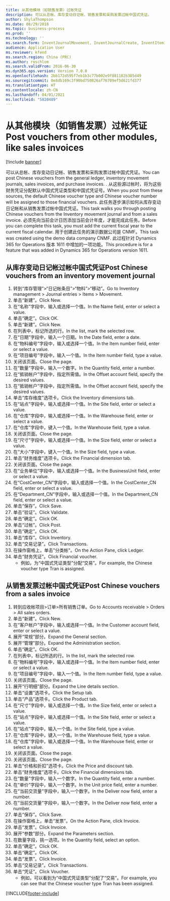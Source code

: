```yaml
---
title: 从其他模块（如销售发票）过帐凭证
description: 可以从总帐、库存变动日记帐、销售发票和采购发票过帐中国式凭证。
author: ShylaThompson
ms.date: 08/29/2018
ms.topic: business-process
ms.prod: ''
ms.technology: ''
ms.search.form: InventJournalMovement, InventJournalCreate, InventItemIdLookupSimple, InventLocationIdLookup, InventProductDimensionLookup, DimensionLookup, InventTrans, SalesTableListPage, SalesCreateOrder, SalesTable, SalesEditLines,  CustInvoiceJournal, CustTrans
audience: Application User
ms.reviewer: kfend
ms.search.region: China (PRC)
ms.author: roschlom
ms.search.validFrom: 2016-06-30
ms.dyn365.ops.version: Version 7.0.0
ms.openlocfilehash: 2bb172d595f7eb1b3c77b002e9f881182b385d49
ms.sourcegitcommit: 0e8db169c3f90bd750826af76709ef5d621fd377
ms.translationtype: HT
ms.contentlocale: zh-CN
ms.lasthandoff: 04/01/2021
ms.locfileid: "5820489"
---
```

# <a name="post-vouchers-from-other-modules-like-sales-invoices"></a><span data-ttu-id="91d0b-103">从其他模块（如销售发票）过帐凭证</span><span class="sxs-lookup"><span data-stu-id="91d0b-103">Post vouchers from other modules, like sales invoices</span></span>

[!include [banner](../../includes/banner.md)]

<span data-ttu-id="91d0b-104">可以从总帐、库存变动日记帐、销售发票和采购发票过帐中国式凭证。</span><span class="sxs-lookup"><span data-stu-id="91d0b-104">You can post Chinese vouchers from the general ledger, inventory movement journals, sales invoices, and purchase invoices.</span></span> <span data-ttu-id="91d0b-105">. 从这些源过帐时，将为这些财务凭证分配默认中国式凭证类型和中国式凭证号。</span><span class="sxs-lookup"><span data-stu-id="91d0b-105">When you post from these sources, the default Chinese voucher type and Chinese voucher number will be assigned to those financial vouchers.</span></span>
<span data-ttu-id="91d0b-106">此任务逐步演示如何从库存变动日记帐和从销售发票过帐中国式凭证。</span><span class="sxs-lookup"><span data-stu-id="91d0b-106">This task walks you through posting Chinese vouchers from the Inventory movement journal and from a sales invoice.</span></span>
<span data-ttu-id="91d0b-107">必须先向当前会计日历添加当前会计年度，才能完成此任务。</span><span class="sxs-lookup"><span data-stu-id="91d0b-107">Before you can complete this task, you must add the current fiscal year to the current fiscal calendar.</span></span> <span data-ttu-id="91d0b-108">用于创建此任务的演示数据公司是 CNMF。</span><span class="sxs-lookup"><span data-stu-id="91d0b-108">This task was created using the demo data company CNMF.</span></span> <span data-ttu-id="91d0b-109">此过程针对 Dynamics 365 for Operations 版本 1611 中增加的一项功能。</span><span class="sxs-lookup"><span data-stu-id="91d0b-109">This procedure is for a feature that was added in Dynamics 365 for Operations version 1611.</span></span>


## <a name="post-chinese-vouchers-from-an-inventory-movement-journal"></a><span data-ttu-id="91d0b-110">从库存变动日记帐过帐中国式凭证</span><span class="sxs-lookup"><span data-stu-id="91d0b-110">Post Chinese vouchers from an inventory movement journal</span></span>
1. <span data-ttu-id="91d0b-111">转到“库存管理”>“日记帐条目”>“物料”>“移动”。</span><span class="sxs-lookup"><span data-stu-id="91d0b-111">Go to Inventory management > Journal entries > Items > Movement.</span></span>
2. <span data-ttu-id="91d0b-112">单击“新建”。</span><span class="sxs-lookup"><span data-stu-id="91d0b-112">Click New.</span></span>
3. <span data-ttu-id="91d0b-113">在“名称”字段中，输入或选择一个值。</span><span class="sxs-lookup"><span data-stu-id="91d0b-113">In the Name field, enter or select a value.</span></span>
4. <span data-ttu-id="91d0b-114">单击“确定”。</span><span class="sxs-lookup"><span data-stu-id="91d0b-114">Click OK.</span></span>
5. <span data-ttu-id="91d0b-115">单击“新建”。</span><span class="sxs-lookup"><span data-stu-id="91d0b-115">Click New.</span></span>
6. <span data-ttu-id="91d0b-116">在列表中，标记所选的行。</span><span class="sxs-lookup"><span data-stu-id="91d0b-116">In the list, mark the selected row.</span></span>
7. <span data-ttu-id="91d0b-117">在“日期”字段中，输入一个日期。</span><span class="sxs-lookup"><span data-stu-id="91d0b-117">In the Date field, enter a date.</span></span>
8. <span data-ttu-id="91d0b-118">在“物料编号”字段中，输入或选择一个值。</span><span class="sxs-lookup"><span data-stu-id="91d0b-118">In the Item number field, enter or select a value.</span></span>
9. <span data-ttu-id="91d0b-119">在“项目编号”字段中，输入一个值。</span><span class="sxs-lookup"><span data-stu-id="91d0b-119">In the Item number field, type a value.</span></span>
10. <span data-ttu-id="91d0b-120">关闭该页面。</span><span class="sxs-lookup"><span data-stu-id="91d0b-120">Close the page.</span></span>
11. <span data-ttu-id="91d0b-121">在“数量”字段中，输入一个数字。</span><span class="sxs-lookup"><span data-stu-id="91d0b-121">In the Quantity field, enter a number.</span></span>
12. <span data-ttu-id="91d0b-122">在“抵销帐户”字段中，指定所需值。</span><span class="sxs-lookup"><span data-stu-id="91d0b-122">In the Offset account field, specify the desired values.</span></span>
13. <span data-ttu-id="91d0b-123">在“抵销帐户”字段中，指定所需值。</span><span class="sxs-lookup"><span data-stu-id="91d0b-123">In the Offset account field, specify the desired values.</span></span>
14. <span data-ttu-id="91d0b-124">单击“库存维度”选项卡。</span><span class="sxs-lookup"><span data-stu-id="91d0b-124">Click the Inventory dimensions tab.</span></span>
15. <span data-ttu-id="91d0b-125">在“站点”字段中，输入或选择一个值。</span><span class="sxs-lookup"><span data-stu-id="91d0b-125">In the Site field, enter or select a value.</span></span>
16. <span data-ttu-id="91d0b-126">在“仓库”字段中，输入或选择一个值。</span><span class="sxs-lookup"><span data-stu-id="91d0b-126">In the Warehouse field, enter or select a value.</span></span>
17. <span data-ttu-id="91d0b-127">在“仓库”字段中，键入一个值。</span><span class="sxs-lookup"><span data-stu-id="91d0b-127">In the Warehouse field, type a value.</span></span>
18. <span data-ttu-id="91d0b-128">关闭该页面。</span><span class="sxs-lookup"><span data-stu-id="91d0b-128">Close the page.</span></span>
19. <span data-ttu-id="91d0b-129">在“尺寸”字段中，输入或选择一个值。</span><span class="sxs-lookup"><span data-stu-id="91d0b-129">In the Size field, enter or select a value.</span></span>
20. <span data-ttu-id="91d0b-130">在“大小”字段中，键入一个值。</span><span class="sxs-lookup"><span data-stu-id="91d0b-130">In the Size field, type a value.</span></span>
21. <span data-ttu-id="91d0b-131">单击“财务维度”选项卡。</span><span class="sxs-lookup"><span data-stu-id="91d0b-131">Click the Financial dimension tab.</span></span>
22. <span data-ttu-id="91d0b-132">关闭该页面。</span><span class="sxs-lookup"><span data-stu-id="91d0b-132">Close the page.</span></span>
23. <span data-ttu-id="91d0b-133">在“业务单位”字段中，输入或选择一个值。</span><span class="sxs-lookup"><span data-stu-id="91d0b-133">In the BusinessUnit field, enter or select a value.</span></span>
24. <span data-ttu-id="91d0b-134">在“CostCenter_CN”字段中，输入或选择一个值。</span><span class="sxs-lookup"><span data-stu-id="91d0b-134">In the CostCenter_CN field, enter or select a value.</span></span>
25. <span data-ttu-id="91d0b-135">在“Department_CN”字段中，输入或选择一个值。</span><span class="sxs-lookup"><span data-stu-id="91d0b-135">In the Department_CN field, enter or select a value.</span></span>
26. <span data-ttu-id="91d0b-136">单击“保存”。</span><span class="sxs-lookup"><span data-stu-id="91d0b-136">Click Save.</span></span>
27. <span data-ttu-id="91d0b-137">单击“验证”。</span><span class="sxs-lookup"><span data-stu-id="91d0b-137">Click Validate.</span></span>
28. <span data-ttu-id="91d0b-138">单击“确定”。</span><span class="sxs-lookup"><span data-stu-id="91d0b-138">Click OK.</span></span>
29. <span data-ttu-id="91d0b-139">单击“过帐”。</span><span class="sxs-lookup"><span data-stu-id="91d0b-139">Click Post.</span></span>
30. <span data-ttu-id="91d0b-140">单击“确定”。</span><span class="sxs-lookup"><span data-stu-id="91d0b-140">Click OK.</span></span>
31. <span data-ttu-id="91d0b-141">单击“库存”。</span><span class="sxs-lookup"><span data-stu-id="91d0b-141">Click Inventory.</span></span>
32. <span data-ttu-id="91d0b-142">单击“交易记录”。</span><span class="sxs-lookup"><span data-stu-id="91d0b-142">Click Transactions.</span></span>
33. <span data-ttu-id="91d0b-143">在操作窗格上，单击"分类帐"。</span><span class="sxs-lookup"><span data-stu-id="91d0b-143">On the Action Pane, click Ledger.</span></span>
34. <span data-ttu-id="91d0b-144">单击“财务凭证”。</span><span class="sxs-lookup"><span data-stu-id="91d0b-144">Click Financial voucher.</span></span>
    * <span data-ttu-id="91d0b-145">例如，为“中国式凭证类型”分配“交易”。</span><span class="sxs-lookup"><span data-stu-id="91d0b-145">For example, the Chinese voucher type Tran is assigned.</span></span>  

## <a name="post-chinese-vouchers-from-a-sales-invoice"></a><span data-ttu-id="91d0b-146">从销售发票过帐中国式凭证</span><span class="sxs-lookup"><span data-stu-id="91d0b-146">Post Chinese vouchers from a sales invoice</span></span>
1. <span data-ttu-id="91d0b-147">转到应收帐项目>订单>所有销售订单。</span><span class="sxs-lookup"><span data-stu-id="91d0b-147">Go to Accounts receivable > Orders > All sales orders.</span></span>
2. <span data-ttu-id="91d0b-148">单击“新建”。</span><span class="sxs-lookup"><span data-stu-id="91d0b-148">Click New.</span></span>
3. <span data-ttu-id="91d0b-149">在“客户帐户”字段中，输入或选择一个值。</span><span class="sxs-lookup"><span data-stu-id="91d0b-149">In the Customer account field, enter or select a value.</span></span>
4. <span data-ttu-id="91d0b-150">展开“常规”部分。</span><span class="sxs-lookup"><span data-stu-id="91d0b-150">Expand the General section.</span></span>
5. <span data-ttu-id="91d0b-151">展开“管理”部分。</span><span class="sxs-lookup"><span data-stu-id="91d0b-151">Expand the Administration section.</span></span>
6. <span data-ttu-id="91d0b-152">单击“确定”。</span><span class="sxs-lookup"><span data-stu-id="91d0b-152">Click OK.</span></span>
7. <span data-ttu-id="91d0b-153">在列表中，标记所选的行。</span><span class="sxs-lookup"><span data-stu-id="91d0b-153">In the list, mark the selected row.</span></span>
8. <span data-ttu-id="91d0b-154">在“物料编号”字段中，输入或选择一个值。</span><span class="sxs-lookup"><span data-stu-id="91d0b-154">In the Item number field, enter or select a value.</span></span>
9. <span data-ttu-id="91d0b-155">在“项目编号”字段中，输入一个值。</span><span class="sxs-lookup"><span data-stu-id="91d0b-155">In the Item number field, type a value.</span></span>
10. <span data-ttu-id="91d0b-156">关闭该页面。</span><span class="sxs-lookup"><span data-stu-id="91d0b-156">Close the page.</span></span>
11. <span data-ttu-id="91d0b-157">展开“行明细”部分。</span><span class="sxs-lookup"><span data-stu-id="91d0b-157">Expand the Line details section.</span></span>
12. <span data-ttu-id="91d0b-158">单击“设置”选项卡。</span><span class="sxs-lookup"><span data-stu-id="91d0b-158">Click the Setup tab.</span></span>
13. <span data-ttu-id="91d0b-159">单击“产品”选项卡。</span><span class="sxs-lookup"><span data-stu-id="91d0b-159">Click the Product tab.</span></span>
14. <span data-ttu-id="91d0b-160">在“尺寸”字段中，输入或选择一个值。</span><span class="sxs-lookup"><span data-stu-id="91d0b-160">In the Size field, enter or select a value.</span></span>
15. <span data-ttu-id="91d0b-161">在“站点”字段中，输入或选择一个值。</span><span class="sxs-lookup"><span data-stu-id="91d0b-161">In the Site field, enter or select a value.</span></span>
16. <span data-ttu-id="91d0b-162">在“站点”字段中，输入一个值。</span><span class="sxs-lookup"><span data-stu-id="91d0b-162">In the Site field, type a value.</span></span>
17. <span data-ttu-id="91d0b-163">在“仓库”字段中，键入一个值。</span><span class="sxs-lookup"><span data-stu-id="91d0b-163">In the Warehouse field, type a value.</span></span>
18. <span data-ttu-id="91d0b-164">在“仓库”字段中，输入或选择一个值。</span><span class="sxs-lookup"><span data-stu-id="91d0b-164">In the Warehouse field, enter or select a value.</span></span>
19. <span data-ttu-id="91d0b-165">关闭该页面。</span><span class="sxs-lookup"><span data-stu-id="91d0b-165">Close the page.</span></span>
20. <span data-ttu-id="91d0b-166">关闭该页面。</span><span class="sxs-lookup"><span data-stu-id="91d0b-166">Close the page.</span></span>
21. <span data-ttu-id="91d0b-167">单击"价格和折扣"选项卡。</span><span class="sxs-lookup"><span data-stu-id="91d0b-167">Click the Price and discount tab.</span></span>
22. <span data-ttu-id="91d0b-168">单击“财务维度”选项卡。</span><span class="sxs-lookup"><span data-stu-id="91d0b-168">Click the Financial dimensions tab.</span></span>
23. <span data-ttu-id="91d0b-169">在“数量”字段中，输入一个数字。</span><span class="sxs-lookup"><span data-stu-id="91d0b-169">In the Quantity field, enter a number.</span></span>
24. <span data-ttu-id="91d0b-170">在“单价”字段中，输入一个数字。</span><span class="sxs-lookup"><span data-stu-id="91d0b-170">In the Unit price field, enter a number.</span></span>
25. <span data-ttu-id="91d0b-171">在“当前交货量”字段中，输入一个数字。</span><span class="sxs-lookup"><span data-stu-id="91d0b-171">In the Deliver now field, enter a number.</span></span>
26. <span data-ttu-id="91d0b-172">在“当前交货量”字段中，输入一个数字。</span><span class="sxs-lookup"><span data-stu-id="91d0b-172">In the Deliver now field, enter a number.</span></span>
27. <span data-ttu-id="91d0b-173">单击“保存”。</span><span class="sxs-lookup"><span data-stu-id="91d0b-173">Click Save.</span></span>
28. <span data-ttu-id="91d0b-174">在操作窗格上，单击“发票”。</span><span class="sxs-lookup"><span data-stu-id="91d0b-174">On the Action Pane, click Invoice.</span></span>
29. <span data-ttu-id="91d0b-175">单击“发票”。</span><span class="sxs-lookup"><span data-stu-id="91d0b-175">Click Invoice.</span></span>
30. <span data-ttu-id="91d0b-176">展开“参数”部分。</span><span class="sxs-lookup"><span data-stu-id="91d0b-176">Expand the Parameters section.</span></span>
31. <span data-ttu-id="91d0b-177">在数量字段，挑一选项。</span><span class="sxs-lookup"><span data-stu-id="91d0b-177">In the Quantity field, select an option.</span></span>
32. <span data-ttu-id="91d0b-178">单击“确定”。</span><span class="sxs-lookup"><span data-stu-id="91d0b-178">Click OK.</span></span>
33. <span data-ttu-id="91d0b-179">单击“确定”。</span><span class="sxs-lookup"><span data-stu-id="91d0b-179">Click OK.</span></span>
34. <span data-ttu-id="91d0b-180">单击“发票”。</span><span class="sxs-lookup"><span data-stu-id="91d0b-180">Click Invoice.</span></span>
35. <span data-ttu-id="91d0b-181">单击“交易记录”。</span><span class="sxs-lookup"><span data-stu-id="91d0b-181">Click Transactions.</span></span>
36. <span data-ttu-id="91d0b-182">单击“凭证”。</span><span class="sxs-lookup"><span data-stu-id="91d0b-182">Click Voucher.</span></span>
    * <span data-ttu-id="91d0b-183">例如，可以看到为“中国式凭证类型”分配了“交易”。</span><span class="sxs-lookup"><span data-stu-id="91d0b-183">For example, you can see that the Chinese voucher type Tran has been assigned.</span></span>  



[!INCLUDE[footer-include](../../../includes/footer-banner.md)]